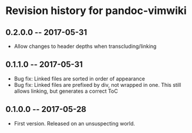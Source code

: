 # Revision history for pandoc-vimwiki

## 0.2.0.0  -- 2017-05-31

* Allow changes to header depths when transcluding/linking

## 0.1.1.0  -- 2017-05-31

* Bug fix: Linked files are sorted in order of appearance
* Bug fix: Linked files are prefixed by div, not wrapped in one. This still
  allows linking, but generates a correct ToC

## 0.1.0.0  -- 2017-05-28

* First version. Released on an unsuspecting world.
